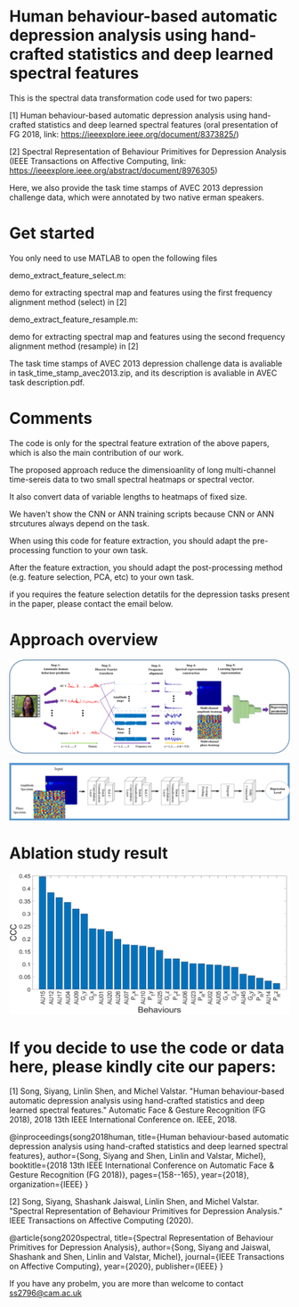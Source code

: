 # Human behaviour-based automatic depression analysis using hand-crafted statistics and deep learned spectral features

This is the spectral data transformation code used for two papers:

[1] Human behaviour-based automatic depression analysis using hand-crafted statistics and deep learned spectral features (oral presentation of FG 2018, link: https://ieeexplore.ieee.org/document/8373825/)

[2] Spectral Representation of Behaviour Primitives for Depression Analysis (IEEE Transactions on Affective Computing, link: https://ieeexplore.ieee.org/abstract/document/8976305)


Here, we also provide the task time stamps of AVEC 2013 depression challenge data, which were annotated by two native erman speakers. 

# Get started

You only need to use MATLAB to open the following files

demo_extract_feature_select.m:  

demo for extracting spectral map and features using the first frequency alignment method (select) in [2]

demo_extract_feature_resample.m:   

demo for extracting spectral map and features using the second frequency alignment method (resample) in [2]

The task time stamps of AVEC 2013 depression challenge data is avaliable in task_time_stamp_avec2013.zip, and its description is avaliable in AVEC task description.pdf.


# Comments

The code is only for the spectral feature extration of the above papers, which is also the main contribution of our work.

The proposed approach reduce the dimensioanlity of long multi-channel time-sereis data to two small spectral heatmaps or spectral vector. 

It also convert data of variable lengths to heatmaps of fixed size.

We haven't show the CNN or ANN training scripts because CNN or ANN strcutures always depend on the task.

When using this code for feature extraction, you should adapt the pre-processing function to your own task.

After the feature extraction, you should adapt the post-processing method (e.g. feature selection, PCA, etc) to your own task.

if you requires the feature selection detatils for the depression tasks present in the paper, please contact the email below.

# Approach overview

![alt text](https://github.com/SSYSteve/Human-behaviour-based-depression-analysis-using-hand-crafted-statistics-and-deep-learned/blob/master/Figure/pipeline.png)

![alt text](https://github.com/SSYSteve/Human-behaviour-based-depression-analysis-using-hand-crafted-statistics-and-deep-learned/blob/master/Figure/CNN.png)

# Ablation study result

![alt text](https://github.com/SSYSteve/Human-behaviour-based-depression-analysis-using-hand-crafted-statistics-and-deep-learned/blob/master/Figure/ccc_per_behaviour.png)


# If you decide to use the code or data here, please kindly cite our papers:

[1] Song, Siyang, Linlin Shen, and Michel Valstar. "Human behaviour-based automatic depression analysis using hand-crafted statistics and deep learned spectral features." Automatic Face & Gesture Recognition (FG 2018), 2018 13th IEEE International Conference on. IEEE, 2018.

@inproceedings{song2018human,
  title={Human behaviour-based automatic depression analysis using hand-crafted statistics and deep learned spectral features},
  author={Song, Siyang and Shen, Linlin and Valstar, Michel},
  booktitle={2018 13th IEEE International Conference on Automatic Face \& Gesture Recognition (FG 2018)},
  pages={158--165},
  year={2018},
  organization={IEEE}
}

[2] Song, Siyang, Shashank Jaiswal, Linlin Shen, and Michel Valstar. "Spectral Representation of Behaviour Primitives for Depression Analysis." IEEE Transactions on Affective Computing (2020). 

@article{song2020spectral,
  title={Spectral Representation of Behaviour Primitives for Depression Analysis},
  author={Song, Siyang and Jaiswal, Shashank and Shen, Linlin and Valstar, Michel},
  journal={IEEE Transactions on Affective Computing},
  year={2020},
  publisher={IEEE}
}

If you have any probelm, you are more than welcome to contact ss2796@cam.ac.uk
